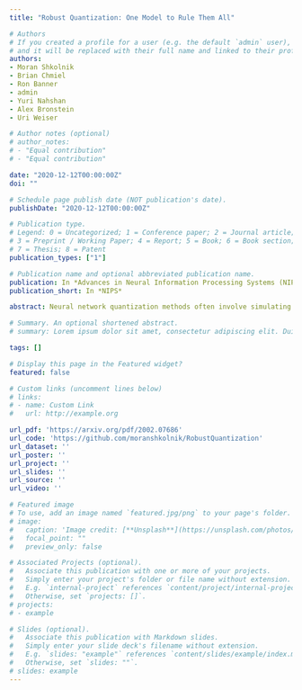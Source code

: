 ```yaml
---
title: "Robust Quantization: One Model to Rule Them All"

# Authors
# If you created a profile for a user (e.g. the default `admin` user), write the username (folder name) here 
# and it will be replaced with their full name and linked to their profile.
authors:
- Moran Shkolnik
- Brian Chmiel
- Ron Banner
- admin
- Yuri Nahshan
- Alex Bronstein
- Uri Weiser

# Author notes (optional)
# author_notes:
# - "Equal contribution"
# - "Equal contribution"

date: "2020-12-12T00:00:00Z"
doi: ""

# Schedule page publish date (NOT publication's date).
publishDate: "2020-12-12T00:00:00Z"

# Publication type.
# Legend: 0 = Uncategorized; 1 = Conference paper; 2 = Journal article;
# 3 = Preprint / Working Paper; 4 = Report; 5 = Book; 6 = Book section;
# 7 = Thesis; 8 = Patent
publication_types: ["1"]

# Publication name and optional abbreviated publication name.
publication: In *Advances in Neural Information Processing Systems (NIPS)*
publication_short: In *NIPS*

abstract: Neural network quantization methods often involve simulating the quantization process during training, making the trained model highly dependent on the target bit-width and precise way quantization is performed. Robust quantization offers an alternative approach with improved tolerance to different classes of data-types and quantization policies. It opens up new exciting applications where the quantization process is not static and can vary to meet different circumstances and implementations. To address this issue, we propose a method that provides intrinsic robustness to the model against a broad range of quantization processes. Our method is motivated by theoretical arguments and enables us to store a single generic model capable of operating at various bit-widths and quantization policies. We validate our method's effectiveness on different ImageNet models.

# Summary. An optional shortened abstract.
# summary: Lorem ipsum dolor sit amet, consectetur adipiscing elit. Duis posuere tellus ac convallis placerat. Proin tincidunt magna sed ex sollicitudin condimentum.

tags: []

# Display this page in the Featured widget?
featured: false

# Custom links (uncomment lines below)
# links:
# - name: Custom Link
#   url: http://example.org

url_pdf: 'https://arxiv.org/pdf/2002.07686'
url_code: 'https://github.com/moranshkolnik/RobustQuantization'
url_dataset: ''
url_poster: ''
url_project: ''
url_slides: ''
url_source: ''
url_video: ''

# Featured image
# To use, add an image named `featured.jpg/png` to your page's folder. 
# image:
#   caption: 'Image credit: [**Unsplash**](https://unsplash.com/photos/pLCdAaMFLTE)'
#   focal_point: ""
#   preview_only: false

# Associated Projects (optional).
#   Associate this publication with one or more of your projects.
#   Simply enter your project's folder or file name without extension.
#   E.g. `internal-project` references `content/project/internal-project/index.md`.
#   Otherwise, set `projects: []`.
# projects:
# - example

# Slides (optional).
#   Associate this publication with Markdown slides.
#   Simply enter your slide deck's filename without extension.
#   E.g. `slides: "example"` references `content/slides/example/index.md`.
#   Otherwise, set `slides: ""`.
# slides: example
---
```


